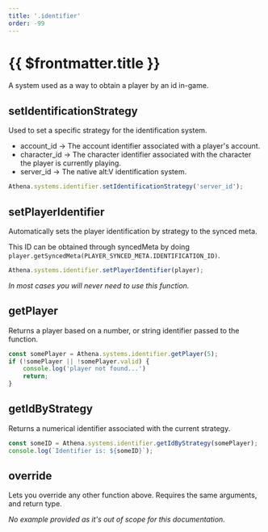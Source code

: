 ```yaml
---
title: '.identifier'
order: -99
---
```


# {{ $frontmatter.title }}

A system used as a way to obtain a player by an id in-game.

## setIdentificationStrategy

Used to set a specific strategy for the identification system.

* account_id -> The account identifier associated with a player's account.
* character_id -> The character identifier associated with the character the player is currently playing.
* server_id -> The native alt:V identification system.

```ts
Athena.systems.identifier.setIdentificationStrategy('server_id');
```

## setPlayerIdentifier

Automatically sets the player identification by strategy to the synced meta.

This ID can be obtained through syncedMeta by doing `player.getSyncedMeta(PLAYER_SYNCED_META.IDENTIFICATION_ID)`.

```ts
Athena.systems.identifier.setPlayerIdentifier(player);
```

_In most cases you will never need to use this function._

## getPlayer

Returns a player based on a number, or string identifier passed to the function.

```ts
const somePlayer = Athena.systems.identifier.getPlayer(5);
if (!somePlayer || !somePlayer.valid) {
    console.log('player not found...')
    return;
}
```


## getIdByStrategy

Returns a numerical identifier associated with the current strategy.

```ts
const someID = Athena.systems.identifier.getIdByStrategy(somePlayer);
console.log(`Identifier is: ${someID}`);
```

## override

Lets you override any other function above. Requires the same arguments, and return type.

_No example provided as it's out of scope for this documentation._